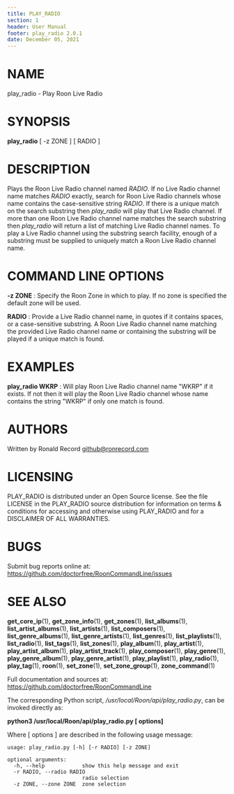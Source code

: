 ```yaml
---
title: PLAY_RADIO
section: 1
header: User Manual
footer: play_radio 2.0.1
date: December 05, 2021
---
```

# NAME
play_radio - Play Roon Live Radio

# SYNOPSIS
**play_radio** [ -z ZONE ] [ RADIO ]

# DESCRIPTION
Plays the Roon Live Radio channel named *RADIO*. If no Live Radio channel name matches *RADIO* exactly, search for Roon Live Radio channels whose name contains the case-sensitive string *RADIO*. If there is a unique match on the search substring then *play_radio* will play that Live Radio channel. If more than one Roon Live Radio channel name matches the search substring then *play_radio* will return a list of matching Live Radio channel names. To play a Live Radio channel using the substring search facility, enough of a substring must be supplied to uniquely match a Roon Live Radio channel name.

# COMMAND LINE OPTIONS
**-z ZONE**
: Specify the Roon Zone in which to play. If no zone is specified the default zone will be used.

**RADIO**
:  Provide a Live Radio channel name, in quotes if it contains spaces, or a case-sensitive substring. A Roon Live Radio channel name matching the provided Live Radio channel name or containing the substring will be played if a unique match is found.

# EXAMPLES
**play_radio WKRP**
: Will play Roon Live Radio channel name "WKRP" if it exists. If not then it will play the Roon Live Radio channel whose name contains the string "WKRP" if only one match is found.

# AUTHORS
Written by Ronald Record github@ronrecord.com

# LICENSING
PLAY_RADIO is distributed under an Open Source license.
See the file LICENSE in the PLAY_RADIO source distribution
for information on terms &amp; conditions for accessing and
otherwise using PLAY_RADIO and for a DISCLAIMER OF ALL WARRANTIES.

# BUGS
Submit bug reports online at: https://github.com/doctorfree/RoonCommandLine/issues

# SEE ALSO
**get_core_ip**(1), **get_zone_info**(1), **get_zones**(1), **list_albums**(1), **list_artist_albums**(1), **list_artists**(1), **list_composers**(1), **list_genre_albums**(1), **list_genre_artists**(1), **list_genres**(1), **list_playlists**(1), **list_radio**(1), **list_tags**(1), **list_zones**(1), **play_album**(1), **play_artist**(1), **play_artist_album**(1), **play_artist_track**(1), **play_composer**(1), **play_genre**(1), **play_genre_album**(1), **play_genre_artist**(1), **play_playlist**(1), **play_radio**(1), **play_tag**(1), **roon**(1), **set_zone**(1), **set_zone_group**(1), **zone_command**(1)

Full documentation and sources at: https://github.com/doctorfree/RoonCommandLine

The corresponding Python script, */usr/local/Roon/api/play_radio.py*,
can be invoked directly as:

**python3 /usr/local/Roon/api/play_radio.py [ options]**

Where [ options ] are described in the following usage message:

~~~~
usage: play_radio.py [-h] [-r RADIO] [-z ZONE]

optional arguments:
  -h, --help            show this help message and exit
  -r RADIO, --radio RADIO
                        radio selection
  -z ZONE, --zone ZONE  zone selection
~~~~
